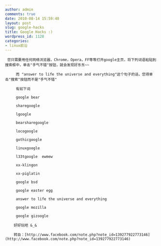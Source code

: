 ```yaml
---
author: admin
comments: true
date: 2010-08-14 15:59:40
layout: post
slug: google-hacks
title: Google Hacks :)
wordpress_id: 1128
categories:
- linux前沿
---
```


	 您只需要用任何网络浏览器，Chrome，Opera，FF等等打开google主页，将下列词语粘贴到搜索框中，单击"手气不错"按钮，就会发现好东东~~

		 而 "answer to life the universe and everything"这个句子的话，您得单击"搜索"按钮而不是"手气不错"  

		 有如下词  

		 google bear  

		 sharegoogle   

		 lgoogle   

		 bearsharegoogle   

		 locogoogle   

		 gothicgoogle   

		 linuxgoogle   

		 l33tgoogle  ewmew  

		 xx-klingon  

		 xx-piglatin  

		 google bsd  

		 google easter egg  

		 answer to life the universe and everything  

		 google mozilla  

		 google gizoogle

		好好玩吧 &_& 

		转自：[http://www.facebook.com/note.php?note_id=139277922773146](http://www.facebook.com/note.php?note_id=139277922773146)

